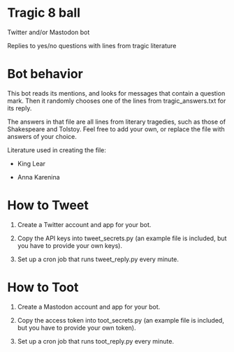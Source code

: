 # Tragic 8 ball #
Twitter and/or Mastodon bot

Replies to yes/no questions with lines from tragic literature

# Bot behavior #

This bot reads its mentions, and looks for messages that contain a question
mark. Then it randomly chooses one of the lines from tragic_answers.txt for
its reply. 

The answers in that file are all lines from literary tragedies, such as
those of Shakespeare and Tolstoy. Feel free to add your own, or replace the
file with answers of your choice.

Literature used in creating the file: 

* King Lear

* Anna Karenina


# How to Tweet #

1. Create a Twitter account and app for your bot. 

2. Copy the API keys into tweet_secrets.py (an example file is included, but
you have to provide your own keys).

3. Set up a cron job that runs tweet_reply.py every minute.

# How to Toot #

1. Create a Mastodon account and app for your bot. 

2. Copy the access token into toot_secrets.py (an example file is included,
but you have to provide your own token).

3. Set up a cron job that runs toot_reply.py every minute.
